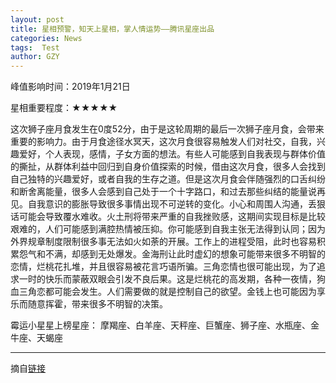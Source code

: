 ```yaml
---
layout: post
title: 星相预警，知天上星相，掌人情运势——腾讯星座出品
categories: News
tags:  Test
author: GZY
---
```


峰值影响时间：2019年1月21日

星相重要程度：★★★★★

这次狮子座月食发生在0度52分，由于是这轮周期的最后一次狮子座月食，会带来重要的影响力。由于月食途径水冥天，这次月食很容易触发人们对社交，自我，兴趣爱好，个人表现，感情，子女方面的想法。有些人可能感到自我表现与群体价值的撕扯，从群体利益中回归到自身价值探索的时候，借由这次月食，很多人会找到自己独特的兴趣爱好，或者自我的生存之道。但是这次月食会伴随强烈的口舌纠纷和断舍离能量，很多人会感到自己处于一个十字路口，和过去那些纠结的能量说再见。自我意识的膨胀导致很多事情出现不可逆转的变化。小心和周围人沟通，丢狠话可能会导致覆水难收。火土刑将带来严重的自我挫败感，这期间实现目标是比较艰难的，人们可能感到满腔热情被压抑。你可能感到自我主张无法得到认同；因为外界规章制度限制很多事无法如火如荼的开展。工作上的进程受阻，此时也容易积累怨气和不满，却感到无处爆发。金海刑让此时虚幻的想象可能带来很多不明智的恋情，烂桃花扎堆，并且很容易被花言巧语所骗。三角恋情也很可能出现，为了追求一时的快乐而蒙蔽双眼会引发不良后果。这是烂桃花的高发期，各种一夜情，狗血三角恋都可能会发生。人们需要做的就是控制自己的欲望。金钱上也可能因为享乐而随意挥霍，带来很多不明智的决策。

霉运小星星上榜星座： 摩羯座、白羊座、天秤座、巨蟹座、狮子座、水瓶座、金牛座、天蝎座

*****

摘自[链接](http://astro.fashion.qq.com/zt2015/xxyj/index.htm)